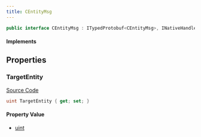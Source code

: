```yaml
---
title: CEntityMsg
---
```


```csharp
public interface CEntityMsg : ITypedProtobuf<CEntityMsg>, INativeHandle
```

#### Implements

## Properties

### TargetEntity

[Source Code](https://github.com/swiftly-solution/swiftlys2/blob/main/managed/src/SwiftlyS2.Generated/Protobufs/Interfaces/CEntityMsg.cs#L13)

```csharp
uint TargetEntity { get; set; }
```

#### Property Value

- [uint](https://learn.microsoft.com/dotnet/api/system.uint32)

